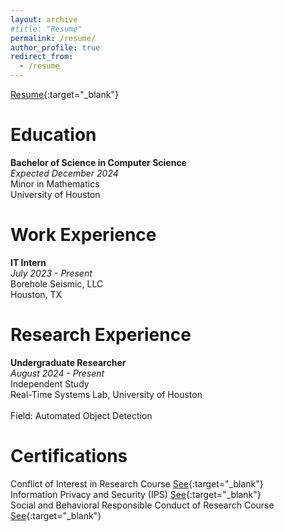 ```yaml
---
layout: archive
#title: "Resume"
permalink: /resume/
author_profile: true
redirect_from:
  - /resume
---
```


[Resume](/files/Axel_AlvarengaMunoz_Resume.pdf){:target="_blank"}

Education
======
**Bachelor of Science in Computer Science** <br/>
*Expected December 2024* <br/>
Minor in Mathematics <br/>
University of Houston <br/>

Work Experience
======
**IT Intern** <br/>
*July 2023 - Present* <br/>
Borehole Seismic, LLC <br/>
Houston, TX <br/>

Research Experience
======
**Undergraduate Researcher** <br/>
*August 2024 - Present* <br/>
Independent Study <br/>
Real-Time Systems Lab, University of Houston <br/>
<br/>
Field: Automated Object Detection <br/>

Certifications
======
Conflict of Interest in Research Course [See](https://www.citiprogram.org/verify/?w448d4afc-4cf2-423b-8cdb-90551f56881b-64521462){:target="_blank"}\
Information Privacy and Security (IPS) [See](https://www.citiprogram.org/verify/?wc82681d7-5a87-42f4-99cd-203e53a98af9-64521463){:target="_blank"}\
Social and Behavioral Responsible Conduct of Research Course [See](https://www.citiprogram.org/verify/?w8648b05e-dc22-44c3-ad9d-da74a4f109ec-64521485){:target="_blank"}
